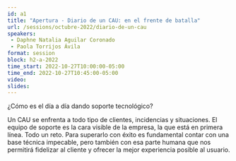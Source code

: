 ```yaml
---
id: a1
title: "Apertura - Diario de un CAU: en el frente de batalla"
url: /sessions/octubre-2022/diario-de-un-cau
speakers:
 - Daphne Natalia Aguilar Coronado
 - Paola Torrijos Ávila
format: session
block: h2-a-2022
time_start: 2022-10-27T10:00:00-05:00
time_end: 2022-10-27T10:45:00-05:00
video:
slides:
---
```


¿Cómo es el día a día dando soporte tecnológico?

Un CAU se enfrenta a todo tipo de clientes, incidencias y situaciones. El equipo de soporte es la cara visible de la empresa, la que está en primera línea. Todo un reto.
Para superarlo con éxito es fundamental contar con una base técnica impecable, pero también con esa parte humana que nos permitirá fidelizar al cliente y ofrecer la mejor experiencia posible al usuario.